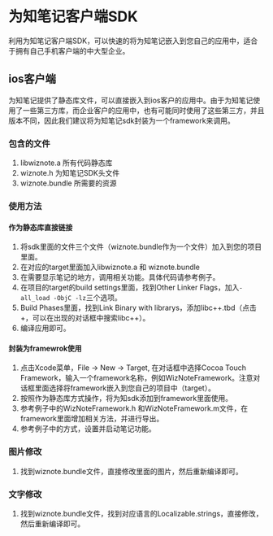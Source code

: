 # 为知笔记客户端SDK
利用为知笔记客户端SDK，可以快速的将为知笔记嵌入到您自己的应用中，适合于拥有自己手机客户端的中大型企业。

## ios客户端

为知笔记提供了静态库文件，可以直接嵌入到ios客户的应用中。由于为知笔记使用了一些第三方库，而企业客户的应用中，也有可能同时使用了这些第三方，并且版本不同，因此我们建议将为知笔记sdk封装为一个framework来调用。

### 包含的文件
1. libwiznote.a 所有代码静态库
2. wiznote.h 为知笔记SDK头文件
3. wiznote.bundle 所需要的资源

### 使用方法

#### 作为静态库直接链接
1. 将sdk里面的文件三个文件（wiznote.bundle作为一个文件）加入到您的项目里面。
2. 在对应的target里面加入libwiznote.a 和 wiznote.bundle
3. 在需要显示笔记的地方，调用相关功能。具体代码请参考例子。
4. 在项目的target的build settings里面，找到Other Linker Flags，加入`-all_load -ObjC -lz`三个选项。
5. Build Phases里面，找到Link Binary with librarys，添加libc++.tbd（点击+，可以在出现的对话框中搜索libc++）。
6. 编译应用即可。


#### 封装为framewrok使用
1. 点击Xcode菜单，File -> New -> Target, 在对话框中选择Cocoa Touch Framework，输入一个framework名称，例如WizNoteFramework。注意对话框里面选择将framework嵌入到您自己的项目中（target）。
2. 按照作为静态库方式操作，将为知sdk添加到framework里面使用。
3. 参考例子中的WizNoteFramework.h 和WizNoteFramework.m文件，在framework里面增加相关方法，并进行导出。
4. 参考例子中的方式，设置并启动笔记功能。

### 图片修改
1. 找到wiznote.bundle文件，直接修改里面的图片，然后重新编译即可。

### 文字修改
1. 找到wiznote.bundle文件，找到对应语言的Localizable.strings，直接修改，然后重新编译即可。


